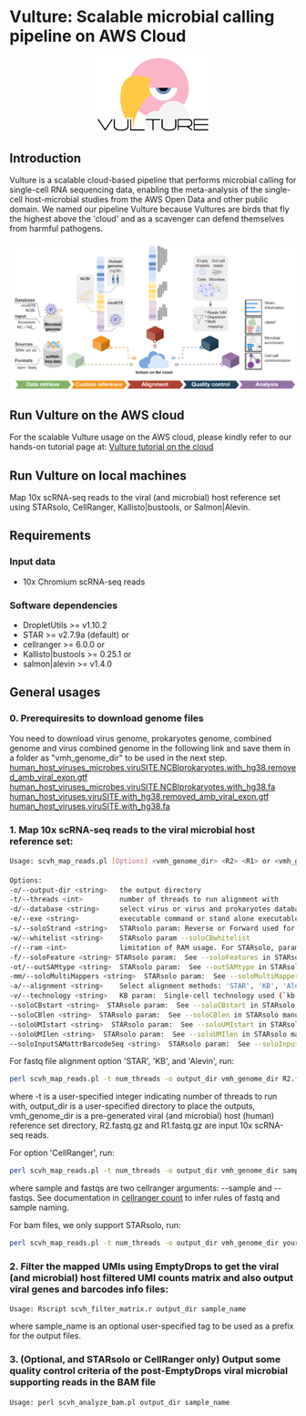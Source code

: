 # Vulture: Scalable microbial calling pipeline on AWS Cloud

<p align="center">
  <img width="200"  src="https://github.com/holab-hku/Vulture/blob/cloud-new-junyi/homepage/vulturelogo.png">
</p>

## <a name="intro"></a>Introduction
Vulture is a scalable cloud-based pipeline that performs microbial calling for single-cell RNA sequencing data, enabling the meta-analysis of the single-cell host-microbial studies from the AWS Open Data and other public domain. We named our pipeline Vulture because Vultures are birds that fly the highest above the 'cloud' and as a scavenger can defend themselves from harmful pathogens.

![Image](./homepage/vulture_schematic_diagram.png)

## Run Vulture on the AWS cloud
For the scalable Vulture usage on the AWS cloud, please kindly refer to our hands-on tutorial page at: 
[Vulture tutorial on the cloud](https://hiyin.github.io/vulture-user-tutorial/)

## <a name="run_local"></a>Run Vulture on local machines
Map 10x scRNA-seq reads to the viral (and microbial) host reference set using STARsolo, CellRanger, Kallisto|bustools, or Salmon|Alevin. 

## <a name="require"></a>Requirements
### Input data
* 10x Chromium scRNA-seq reads
### Software dependencies
* DropletUtils >= v1.10.2
* STAR >= v2.7.9a (default) or
* cellranger >= 6.0.0 or
* Kallisto|bustools >= 0.25.1 or
* salmon|alevin >= v1.4.0

## <a name="gen_usage"></a>General usages

### 0. Prerequiresits to download genome files
You need to download virus genome, prokaryotes genome, combined genome and virus combined genome in the following link and save them in a folder as "vmh_genome_dir" to be used in the next step.
[human_host_viruses_microbes.viruSITE.NCBIprokaryotes.with_hg38.removed_amb_viral_exon.gtf](https://vulture-reference.s3.ap-east-1.amazonaws.com/human_host_viruses_microbes.viruSITE.NCBIprokaryotes.with_hg38.removed_amb_viral_exon.gtf)
[human_host_viruses_microbes.viruSITE.NCBIprokaryotes.with_hg38.fa](https://vulture-reference.s3.ap-east-1.amazonaws.com/human_host_viruses_microbes.viruSITE.NCBIprokaryotes.with_hg38.fa)
[human_host_viruses.viruSITE.with_hg38.removed_amb_viral_exon.gtf](https://vulture-reference.s3.ap-east-1.amazonaws.com/human_host_viruses.viruSITE.with_hg38.removed_amb_viral_exon.gtf)
[human_host_viruses.viruSITE.with_hg38.fa](https://vulture-reference.s3.ap-east-1.amazonaws.com/human_host_viruses.viruSITE.with_hg38.fa)

### 1. Map 10x scRNA-seq reads to the viral microbial host reference set:

```sh
Usage: scvh_map_reads.pl [Options] <vmh_genome_dir> <R2> <R1> or <vmh_genome_dir> <.bam file>

Options:                                                                                                                                Defaults
-o/--output-dir <string>   the output directory                                                                                          [./]   
-t/--threads <int>         number of threads to run alignment with                                                                       [<1>]  
-d/--database <string>     select virus or virus and prokaryotes database, can be 'viruSITE' or 'viruSITE.NCBIprokaryotes'               [<viruSITE.NCBIprokaryotes>]
-e/--exe <string>          executable command or stand alone executable path of the alignment tool                                       [<>]
-s/--soloStrand <string>   STARsolo param: Reverse or Forward used for 10x 5' or 3' protocol, respectively                               [<Reverse>]
-w/--whitelist <string>    STARsolo param --soloCBwhitelist                                                                              [<"vmh_genome_dir"/737K-august-2016.txt>]
-r/--ram <int>             limitation of RAM usage. For STARsolo, param: limitGenomeGenerateRAM, limitBAMsortRAM unit by GB              [<128>]
-f/--soloFeature <string> STARsolo param:  See --soloFeatures in STARsolo manual                                                         [<Gene>]
-ot/--outSAMtype <string>  STARsolo param:  See --outSAMtype in STARsolo manual                                                          [<BAM SortedByCoordinate>]
-mm/--soloMultiMappers <string>  STARsolo param:  See --soloMultiMappers in STARsolo manual                                              [<EM>]
-a/--alignment <string>    Select alignment methods: 'STAR', 'KB', 'Alevin', or 'CellRanger'                                             [<STAR>]
-v/--technology <string>   KB param:  Single-cell technology used (`kb --list` to view)                                                  [<10XV2>]
--soloCBstart <string>  STARsolo param:  See --soloCBstart in STARsolo manual                                                            [<1>]
--soloCBlen <string>  STARsolo param:  See --soloCBlen in STARsolo manual                                                                [<16>]
--soloUMIstart <string>  STARsolo param:  See --soloUMIstart in STARsolo manual                                                          [<17>]
--soloUMIlen <string>  STARsolo param:  See --soloUMIlen in STARsolo manual                                                              [<10>]
--soloInputSAMattrBarcodeSeq <string>  STARsolo param:  See --soloInputSAMattrBarcodeSeq in STARsolo manual                              [<CR UR>]
```
For fastq file alignment option 'STAR', 'KB', and 'Alevin', run:
```sh
perl scvh_map_reads.pl -t num_threads -o output_dir vmh_genome_dir R2.fastq.gz R1.fastq.gz
```
where -t is a user-specified integer indicating number of threads to run with, output_dir is a user-specified directory to place the outputs, vmh_genome_dir is a pre-generated viral (and microbial) host (human) reference set directory, R2.fastq.gz and R1.fastq.gz are input 10x scRNA-seq reads.

For option 'CellRanger', run:

```sh
perl scvh_map_reads.pl -t num_threads -o output_dir vmh_genome_dir sample fastqs
```
where sample and fastqs are two cellranger arguments: --sample and --fastqs. See documentation in [cellranger count](https://support.10xgenomics.com/single-cell-gene-expression/software/pipelines/latest/using/count) to infer rules of fastq and sample naming.

For bam files, we only support STARsolo, run:

```sh
perl scvh_map_reads.pl -t num_threads -o output_dir vmh_genome_dir your_bam_file.bam
```

### 2. Filter the mapped UMIs using EmptyDrops to get the viral (and microbial) host filtered UMI counts matrix and also output viral genes and barcodes info files:
```
Usage: Rscript scvh_filter_matrix.r output_dir sample_name
```
where sample_name is an optional user-specified tag to be used as a prefix for the output files.

### 3. (Optional, and STARsolo or CellRanger only) Output some quality control criteria of the post-EmptyDrops viral microbial supporting reads in the BAM file
```
Usage: perl scvh_analyze_bam.pl output_dir sample_name
```
